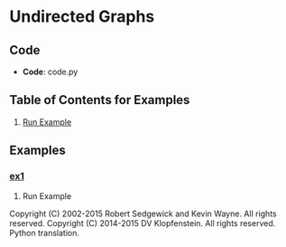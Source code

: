# Undirected Graphs

## Code
  * **Code**: code.py

## Table of Contents for Examples
  1. [Run Example](#ex1)

## Examples 
### [ex1](#table-of-contents-for-examples)
1. Run Example

Copyright (C) 2002-2015 Robert Sedgewick and Kevin Wayne.  All rights reserved.
Copyright (C) 2014-2015 DV Klopfenstein. All rights reserved. Python translation.
